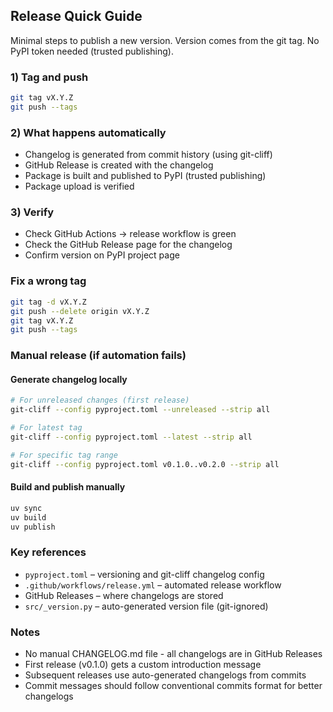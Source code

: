 ## Release Quick Guide

Minimal steps to publish a new version. Version comes from the git tag. No PyPI token needed (trusted publishing).

### 1) Tag and push
```bash
git tag vX.Y.Z
git push --tags
```

### 2) What happens automatically
- Changelog is generated from commit history (using git-cliff)
- GitHub Release is created with the changelog
- Package is built and published to PyPI (trusted publishing)
- Package upload is verified

### 3) Verify
- Check GitHub Actions → release workflow is green
- Check the GitHub Release page for the changelog
- Confirm version on PyPI project page

### Fix a wrong tag
```bash
git tag -d vX.Y.Z
git push --delete origin vX.Y.Z
git tag vX.Y.Z
git push --tags
```

### Manual release (if automation fails)

#### Generate changelog locally
```bash
# For unreleased changes (first release)
git-cliff --config pyproject.toml --unreleased --strip all

# For latest tag
git-cliff --config pyproject.toml --latest --strip all

# For specific tag range
git-cliff --config pyproject.toml v0.1.0..v0.2.0 --strip all
```

#### Build and publish manually
```bash
uv sync
uv build
uv publish
```

### Key references
- `pyproject.toml` – versioning and git-cliff changelog config
- `.github/workflows/release.yml` – automated release workflow
- GitHub Releases – where changelogs are stored
- `src/_version.py` – auto-generated version file (git-ignored)

### Notes
- No manual CHANGELOG.md file - all changelogs are in GitHub Releases
- First release (v0.1.0) gets a custom introduction message
- Subsequent releases use auto-generated changelogs from commits
- Commit messages should follow conventional commits format for better changelogs